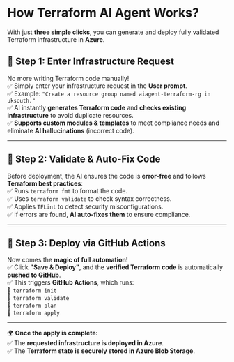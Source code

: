 # **How Terraform AI Agent Works?**  

With just **three simple clicks**, you can generate and deploy fully validated Terraform infrastructure in **Azure**.  

## 🔹 **Step 1: Enter Infrastructure Request**  
No more writing Terraform code manually!  
✅ Simply enter your infrastructure request in the **User prompt**.  
✅ Example: `"Create a resource group named aiagent-terraform-rg in uksouth."`  
✅ AI instantly **generates Terraform code** and **checks existing infrastructure** to avoid duplicate resources.  
✅ **Supports custom modules & templates** to meet compliance needs and eliminate **AI hallucinations** (incorrect code).  

---

## 🔹 **Step 2: Validate & Auto-Fix Code**  
Before deployment, the AI ensures the code is **error-free** and follows **Terraform best practices**:  
✅ Runs `terraform fmt` to format the code.  
✅ Uses `terraform validate` to check syntax correctness.  
✅ Applies `TFLint` to detect security misconfigurations.  
✅ If errors are found, **AI auto-fixes them** to ensure compliance.  

---

## 🔹 **Step 3: Deploy via GitHub Actions**  
Now comes the **magic of full automation!**  
✅ Click **"Save & Deploy"**, and the **verified Terraform code** is automatically **pushed to GitHub**.  
✅ This triggers **GitHub Actions**, which runs:  
🔹 `terraform init`  
🔹 `terraform validate`  
🔹 `terraform plan`  
🔹 `terraform apply`  

---

🌍 **Once the apply is complete:**  
✅ The **requested infrastructure is deployed in Azure**.  
✅ The **Terraform state is securely stored in Azure Blob Storage**.  
